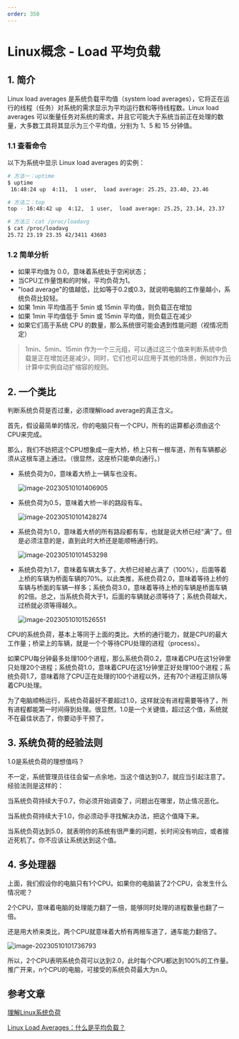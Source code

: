 ```yaml
---
order: 350
---
```


# Linux概念 - Load 平均负载

## 1. 简介

Linux load averages 是系统负载平均值（system load averages），它将正在运行的线程（任务）对系统的需求显示为平均运行数和等待线程数。Linux load averages 可以衡量任务对系统的需求，并且它可能大于系统当前正在处理的数量，大多数工具将其显示为三个平均值，分别为 1、5 和 15 分钟值。

### 1.1 查看命令

以下为系统中显示 Linux load averages 的实例：

```bash
# 方法一：uptime
$ uptime
 16:48:24 up  4:11,  1 user,  load average: 25.25, 23.40, 23.46

# 方法二：top
top - 16:48:42 up  4:12,  1 user,  load average: 25.25, 23.14, 23.37

# 方法三：cat /proc/loadavg
$ cat /proc/loadavg 
25.72 23.19 23.35 42/3411 43603
```

### 1.2 简单分析

- 如果平均值为 0.0，意味着系统处于空闲状态；
- 当CPU工作量饱和的时候，平均负荷为1。
- "load average"的值越低，比如等于0.2或0.3，就说明电脑的工作量越小，系统负荷比较轻。
- 如果 1min 平均值高于 5min 或 15min 平均值，则负载正在增加
- 如果 1min 平均值低于 5min 或 15min 平均值，则负载正在减少
- 如果它们高于系统 CPU 的数量，那么系统很可能会遇到性能问题（视情况而定）

> 1min、5min、15min 作为一个三元组，可以通过这三个值来判断系统中负载是正在增加还是减少。同时，它们也可以应用于其他的场景，例如作为云计算中实例自动扩缩容的规则。



## 2. 一个类比

判断系统负荷是否过重，必须理解load average的真正含义。

首先，假设最简单的情况，你的电脑只有一个CPU，所有的运算都必须由这个CPU来完成。

那么，我们不妨把这个CPU想象成一座大桥，桥上只有一根车道，所有车辆都必须从这根车道上通过。（很显然，这座桥只能单向通行。）

- 系统负荷为0，意味着大桥上一辆车也没有。

  ![image-20230510101406905](https://zszblog.oss-cn-beijing.aliyuncs.com/zszblog/image-20230510101406905.png)

- 系统负荷为0.5，意味着大桥一半的路段有车。

  ![image-20230510101428274](https://zszblog.oss-cn-beijing.aliyuncs.com/zszblog/image-20230510101428274.png)

- 系统负荷为1.0，意味着大桥的所有路段都有车，也就是说大桥已经"满"了。但是必须注意的是，直到此时大桥还是能顺畅通行的。

  ![image-20230510101453298](https://zszblog.oss-cn-beijing.aliyuncs.com/zszblog/image-20230510101453298.png)

- 系统负荷为1.7，意味着车辆太多了，大桥已经被占满了（100%），后面等着上桥的车辆为桥面车辆的70%。以此类推，系统负荷2.0，意味着等待上桥的车辆与桥面的车辆一样多；系统负荷3.0，意味着等待上桥的车辆是桥面车辆的2倍。总之，当系统负荷大于1，后面的车辆就必须等待了；系统负荷越大，过桥就必须等得越久。

  ![image-20230510101526551](https://zszblog.oss-cn-beijing.aliyuncs.com/zszblog/image-20230510101526551.png)



CPU的系统负荷，基本上等同于上面的类比。大桥的通行能力，就是CPU的最大工作量；桥梁上的车辆，就是一个个等待CPU处理的进程（process）。

如果CPU每分钟最多处理100个进程，那么系统负荷0.2，意味着CPU在这1分钟里只处理20个进程；系统负荷1.0，意味着CPU在这1分钟里正好处理100个进程；系统负荷1.7，意味着除了CPU正在处理的100个进程以外，还有70个进程正排队等着CPU处理。

为了电脑顺畅运行，系统负荷最好不要超过1.0，这样就没有进程需要等待了，所有进程都能第一时间得到处理。很显然，1.0是一个关键值，超过这个值，系统就不在最佳状态了，你要动手干预了。

## 3. **系统负荷的经验法则**

1.0是系统负荷的理想值吗？

不一定，系统管理员往往会留一点余地，当这个值达到0.7，就应当引起注意了。经验法则是这样的：

当系统负荷持续大于0.7，你必须开始调查了，问题出在哪里，防止情况恶化。

当系统负荷持续大于1.0，你必须动手寻找解决办法，把这个值降下来。

当系统负荷达到5.0，就表明你的系统有很严重的问题，长时间没有响应，或者接近死机了。你不应该让系统达到这个值。

## 4. **多处理器**

上面，我们假设你的电脑只有1个CPU。如果你的电脑装了2个CPU，会发生什么情况呢？

2个CPU，意味着电脑的处理能力翻了一倍，能够同时处理的进程数量也翻了一倍。

还是用大桥来类比，两个CPU就意味着大桥有两根车道了，通车能力翻倍了。

![image-20230510101736793](https://zszblog.oss-cn-beijing.aliyuncs.com/zszblog/image-20230510101736793.png)

所以，2个CPU表明系统负荷可以达到2.0，此时每个CPU都达到100%的工作量。推广开来，n个CPU的电脑，可接受的系统负荷最大为n.0。

## 参考文章

[理解Linux系统负荷](https://www.ruanyifeng.com/blog/2011/07/linux_load_average_explained.html)

[Linux Load Averages：什么是平均负载？](https://zhuanlan.zhihu.com/p/75975041)
